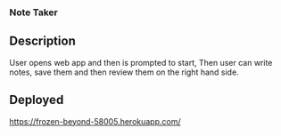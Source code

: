 ### Note Taker

## Description
User opens web app and then is prompted to start, Then user can write notes, save them and then review them on the right hand side.

## Deployed
https://frozen-beyond-58005.herokuapp.com/
